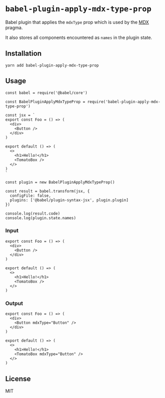 `babel-plugin-apply-mdx-type-prop`
==================================

Babel plugin that applies the `mdxType` prop which is used by the [MDX](https://mdxjs.com) pragma.

It also stores all components encountered as `names` in the plugin state.

Installation
------------

    yarn add babel-plugin-apply-mdx-type-prop

Usage
-----

    const babel = require('@babel/core')

    const BabelPluginApplyMdxTypeProp = require('babel-plugin-apply-mdx-type-prop')

    const jsx = `
    export const Foo = () => (
      <div>
        <Button />
      </div>
    )

    export default () => (
      <>
        <h1>Hello!</h1>
        <TomatoBox />
      </>
    )
    `

    const plugin = new BabelPluginApplyMdxTypeProp()

    const result = babel.transform(jsx, {
      configFile: false,
      plugins: ['@babel/plugin-syntax-jsx', plugin.plugin]
    })

    console.log(result.code)
    console.log(plugin.state.names)

### Input

    export const Foo = () => (
      <div>
        <Button />
      </div>
    )

    export default () => (
      <>
        <h1>Hello!</h1>
        <TomatoBox />
      </>
    )

### Output

    export const Foo = () => (
      <div>
        <Button mdxType="Button" />
      </div>
    )

    export default () => (
      <>
        <h1>Hello!</h1>
        <TomatoBox mdxType="Button" />
      </>
    )

License
-------

MIT

